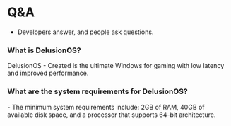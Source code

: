 # Q&A
<!-- DelusionOS -->
- Developers answer, and people ask questions.

<h3>What is DelusionOS?</h3>
<section>DelusionOS - Created is the ultimate Windows for gaming with low latency and improved performance.</section>

<h3>What are the system requirements for DelusionOS?</h3>
<section>- The minimum system requirements include: 2GB of RAM, 40GB of available disk space, and a processor that supports 64-bit architecture.</section>

